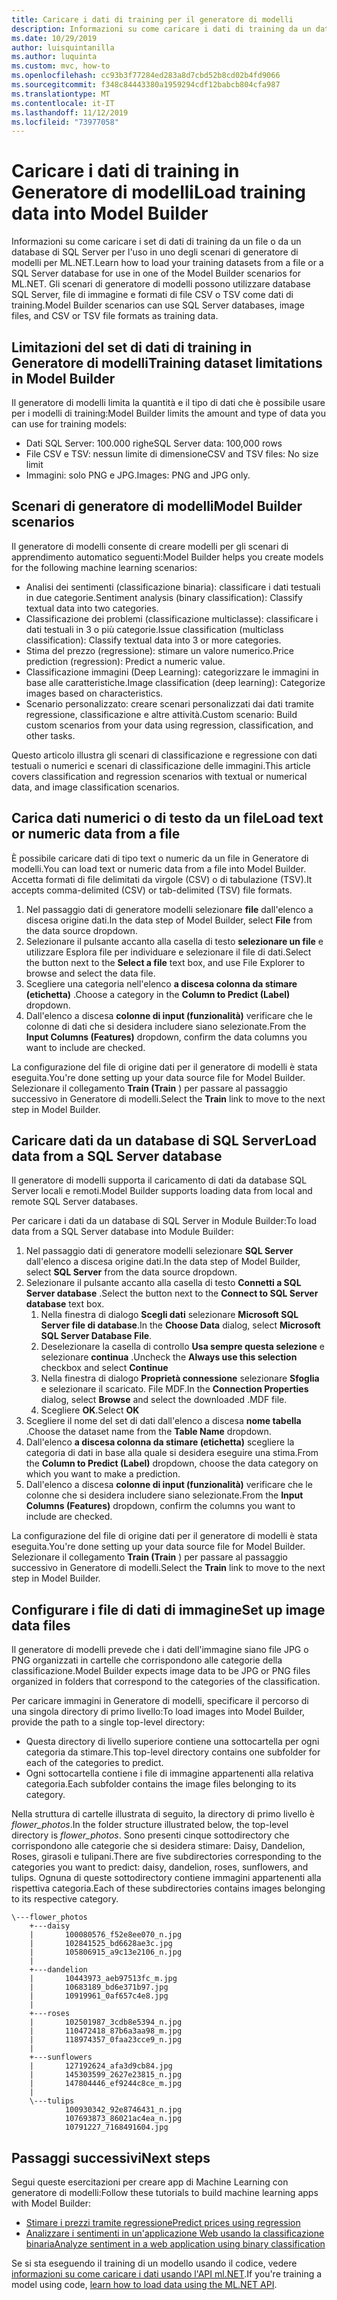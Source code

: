 ```yaml
---
title: Caricare i dati di training per il generatore di modelli
description: Informazioni su come caricare i dati di training da un database SQL Server o da un file da usare in uno degli scenari di generatore di modelli per ML.NET.
ms.date: 10/29/2019
author: luisquintanilla
ms.author: luquinta
ms.custom: mvc, how-to
ms.openlocfilehash: cc93b3f77284ed283a8d7cbd52b8cd02b4fd9066
ms.sourcegitcommit: f348c84443380a1959294cdf12babcb804cfa987
ms.translationtype: MT
ms.contentlocale: it-IT
ms.lasthandoff: 11/12/2019
ms.locfileid: "73977058"
---
```

# <a name="load-training-data-into-model-builder"></a><span data-ttu-id="9a11b-103">Caricare i dati di training in Generatore di modelli</span><span class="sxs-lookup"><span data-stu-id="9a11b-103">Load training data into Model Builder</span></span>

<span data-ttu-id="9a11b-104">Informazioni su come caricare i set di dati di training da un file o da un database di SQL Server per l'uso in uno degli scenari di generatore di modelli per ML.NET.</span><span class="sxs-lookup"><span data-stu-id="9a11b-104">Learn how to load your training datasets from a file or a SQL Server database for use in one of the Model Builder scenarios for ML.NET.</span></span> <span data-ttu-id="9a11b-105">Gli scenari di generatore di modelli possono utilizzare database SQL Server, file di immagine e formati di file CSV o TSV come dati di training.</span><span class="sxs-lookup"><span data-stu-id="9a11b-105">Model Builder scenarios can use SQL Server databases, image files, and CSV or TSV file formats as training data.</span></span>

## <a name="training-dataset-limitations-in-model-builder"></a><span data-ttu-id="9a11b-106">Limitazioni del set di dati di training in Generatore di modelli</span><span class="sxs-lookup"><span data-stu-id="9a11b-106">Training dataset limitations in Model Builder</span></span>

<span data-ttu-id="9a11b-107">Il generatore di modelli limita la quantità e il tipo di dati che è possibile usare per i modelli di training:</span><span class="sxs-lookup"><span data-stu-id="9a11b-107">Model Builder limits the amount and type of data you can use for training models:</span></span>

- <span data-ttu-id="9a11b-108">Dati SQL Server: 100.000 righe</span><span class="sxs-lookup"><span data-stu-id="9a11b-108">SQL Server data: 100,000 rows</span></span>
- <span data-ttu-id="9a11b-109">File CSV e TSV: nessun limite di dimensione</span><span class="sxs-lookup"><span data-stu-id="9a11b-109">CSV and TSV files: No size limit</span></span>
- <span data-ttu-id="9a11b-110">Immagini: solo PNG e JPG.</span><span class="sxs-lookup"><span data-stu-id="9a11b-110">Images: PNG and JPG only.</span></span>

## <a name="model-builder-scenarios"></a><span data-ttu-id="9a11b-111">Scenari di generatore di modelli</span><span class="sxs-lookup"><span data-stu-id="9a11b-111">Model Builder scenarios</span></span>

<span data-ttu-id="9a11b-112">Il generatore di modelli consente di creare modelli per gli scenari di apprendimento automatico seguenti:</span><span class="sxs-lookup"><span data-stu-id="9a11b-112">Model Builder helps you create models for the following machine learning scenarios:</span></span>

- <span data-ttu-id="9a11b-113">Analisi dei sentimenti (classificazione binaria): classificare i dati testuali in due categorie.</span><span class="sxs-lookup"><span data-stu-id="9a11b-113">Sentiment analysis (binary classification): Classify textual data into two categories.</span></span>
- <span data-ttu-id="9a11b-114">Classificazione dei problemi (classificazione multiclasse): classificare i dati testuali in 3 o più categorie.</span><span class="sxs-lookup"><span data-stu-id="9a11b-114">Issue classification (multiclass classification): Classify textual data into 3 or more categories.</span></span>
- <span data-ttu-id="9a11b-115">Stima del prezzo (regressione): stimare un valore numerico.</span><span class="sxs-lookup"><span data-stu-id="9a11b-115">Price prediction (regression): Predict a numeric value.</span></span>
- <span data-ttu-id="9a11b-116">Classificazione immagini (Deep Learning): categorizzare le immagini in base alle caratteristiche.</span><span class="sxs-lookup"><span data-stu-id="9a11b-116">Image classification (deep learning): Categorize images based on characteristics.</span></span>
- <span data-ttu-id="9a11b-117">Scenario personalizzato: creare scenari personalizzati dai dati tramite regressione, classificazione e altre attività.</span><span class="sxs-lookup"><span data-stu-id="9a11b-117">Custom scenario: Build custom scenarios from your data using regression, classification, and other tasks.</span></span>

<span data-ttu-id="9a11b-118">Questo articolo illustra gli scenari di classificazione e regressione con dati testuali o numerici e scenari di classificazione delle immagini.</span><span class="sxs-lookup"><span data-stu-id="9a11b-118">This article covers classification and regression scenarios with textual or numerical data, and image classification scenarios.</span></span>

## <a name="load-text-or-numeric-data-from-a-file"></a><span data-ttu-id="9a11b-119">Carica dati numerici o di testo da un file</span><span class="sxs-lookup"><span data-stu-id="9a11b-119">Load text or numeric data from a file</span></span>

<span data-ttu-id="9a11b-120">È possibile caricare dati di tipo text o numeric da un file in Generatore di modelli.</span><span class="sxs-lookup"><span data-stu-id="9a11b-120">You can load text or numeric data from a file into Model Builder.</span></span> <span data-ttu-id="9a11b-121">Accetta formati di file delimitati da virgole (CSV) o di tabulazione (TSV).</span><span class="sxs-lookup"><span data-stu-id="9a11b-121">It accepts comma-delimited (CSV) or tab-delimited (TSV) file formats.</span></span>

1. <span data-ttu-id="9a11b-122">Nel passaggio dati di generatore modelli selezionare **file** dall'elenco a discesa origine dati.</span><span class="sxs-lookup"><span data-stu-id="9a11b-122">In the data step of Model Builder, select **File** from the data source dropdown.</span></span>
2. <span data-ttu-id="9a11b-123">Selezionare il pulsante accanto alla casella di testo **selezionare un file** e utilizzare Esplora file per individuare e selezionare il file di dati.</span><span class="sxs-lookup"><span data-stu-id="9a11b-123">Select the button next to the **Select a file** text box, and use File Explorer to browse and select the data file.</span></span>
3. <span data-ttu-id="9a11b-124">Scegliere una categoria nell'elenco **a discesa colonna da stimare (etichetta)** .</span><span class="sxs-lookup"><span data-stu-id="9a11b-124">Choose a category in the **Column to Predict (Label)** dropdown.</span></span>
4. <span data-ttu-id="9a11b-125">Dall'elenco a discesa **colonne di input (funzionalità)** verificare che le colonne di dati che si desidera includere siano selezionate.</span><span class="sxs-lookup"><span data-stu-id="9a11b-125">From the **Input Columns (Features)** dropdown, confirm the data columns you want to include are checked.</span></span>

<span data-ttu-id="9a11b-126">La configurazione del file di origine dati per il generatore di modelli è stata eseguita.</span><span class="sxs-lookup"><span data-stu-id="9a11b-126">You're done setting up your data source file for Model Builder.</span></span> <span data-ttu-id="9a11b-127">Selezionare il collegamento **Train (Train** ) per passare al passaggio successivo in Generatore di modelli.</span><span class="sxs-lookup"><span data-stu-id="9a11b-127">Select the **Train** link to move to the next step in Model Builder.</span></span>

## <a name="load-data-from-a-sql-server-database"></a><span data-ttu-id="9a11b-128">Caricare dati da un database di SQL Server</span><span class="sxs-lookup"><span data-stu-id="9a11b-128">Load data from a SQL Server database</span></span>

<span data-ttu-id="9a11b-129">Il generatore di modelli supporta il caricamento di dati da database SQL Server locali e remoti.</span><span class="sxs-lookup"><span data-stu-id="9a11b-129">Model Builder supports loading data from local and remote SQL Server databases.</span></span>

<span data-ttu-id="9a11b-130">Per caricare i dati da un database di SQL Server in Module Builder:</span><span class="sxs-lookup"><span data-stu-id="9a11b-130">To load data from a SQL Server database into Module Builder:</span></span>

1. <span data-ttu-id="9a11b-131">Nel passaggio dati di generatore modelli selezionare **SQL Server** dall'elenco a discesa origine dati.</span><span class="sxs-lookup"><span data-stu-id="9a11b-131">In the data step of Model Builder, select **SQL Server** from the data source dropdown.</span></span>
1. <span data-ttu-id="9a11b-132">Selezionare il pulsante accanto alla casella di testo **Connetti a SQL Server database** .</span><span class="sxs-lookup"><span data-stu-id="9a11b-132">Select the button next to the **Connect to SQL Server database** text box.</span></span>
    1. <span data-ttu-id="9a11b-133">Nella finestra di dialogo **Scegli dati** selezionare **Microsoft SQL Server file di database**.</span><span class="sxs-lookup"><span data-stu-id="9a11b-133">In the **Choose Data** dialog, select **Microsoft SQL Server Database File**.</span></span>
    1. <span data-ttu-id="9a11b-134">Deselezionare la casella di controllo **Usa sempre questa selezione** e selezionare **continua** .</span><span class="sxs-lookup"><span data-stu-id="9a11b-134">Uncheck the **Always use this selection** checkbox and select **Continue**</span></span>
    1. <span data-ttu-id="9a11b-135">Nella finestra di dialogo **Proprietà connessione** selezionare **Sfoglia** e selezionare il scaricato. File MDF.</span><span class="sxs-lookup"><span data-stu-id="9a11b-135">In the **Connection Properties** dialog, select **Browse** and select the downloaded .MDF file.</span></span>
    1. <span data-ttu-id="9a11b-136">Scegliere **OK**.</span><span class="sxs-lookup"><span data-stu-id="9a11b-136">Select **OK**</span></span>
1. <span data-ttu-id="9a11b-137">Scegliere il nome del set di dati dall'elenco a discesa **nome tabella** .</span><span class="sxs-lookup"><span data-stu-id="9a11b-137">Choose the dataset name from the **Table Name** dropdown.</span></span>
1. <span data-ttu-id="9a11b-138">Dall'elenco **a discesa colonna da stimare (etichetta)** scegliere la categoria di dati in base alla quale si desidera eseguire una stima.</span><span class="sxs-lookup"><span data-stu-id="9a11b-138">From the **Column to Predict (Label)** dropdown, choose the data category on which you want to make a prediction.</span></span>
1. <span data-ttu-id="9a11b-139">Dall'elenco a discesa **colonne di input (funzionalità)** verificare che le colonne che si desidera includere siano selezionate.</span><span class="sxs-lookup"><span data-stu-id="9a11b-139">From the **Input Columns (Features)** dropdown, confirm the columns you want to include are checked.</span></span>

<span data-ttu-id="9a11b-140">La configurazione del file di origine dati per il generatore di modelli è stata eseguita.</span><span class="sxs-lookup"><span data-stu-id="9a11b-140">You're done setting up your data source file for Model Builder.</span></span> <span data-ttu-id="9a11b-141">Selezionare il collegamento **Train (Train** ) per passare al passaggio successivo in Generatore di modelli.</span><span class="sxs-lookup"><span data-stu-id="9a11b-141">Select the **Train** link to move to the next step in Model Builder.</span></span>

## <a name="set-up-image-data-files"></a><span data-ttu-id="9a11b-142">Configurare i file di dati di immagine</span><span class="sxs-lookup"><span data-stu-id="9a11b-142">Set up image data files</span></span>

<span data-ttu-id="9a11b-143">Il generatore di modelli prevede che i dati dell'immagine siano file JPG o PNG organizzati in cartelle che corrispondono alle categorie della classificazione.</span><span class="sxs-lookup"><span data-stu-id="9a11b-143">Model Builder expects image data to be JPG or PNG files organized in folders that correspond to the categories of the classification.</span></span>

<span data-ttu-id="9a11b-144">Per caricare immagini in Generatore di modelli, specificare il percorso di una singola directory di primo livello:</span><span class="sxs-lookup"><span data-stu-id="9a11b-144">To load images into Model Builder, provide the path to a single top-level directory:</span></span>

- <span data-ttu-id="9a11b-145">Questa directory di livello superiore contiene una sottocartella per ogni categoria da stimare.</span><span class="sxs-lookup"><span data-stu-id="9a11b-145">This top-level directory contains one subfolder for each of the categories to predict.</span></span>
- <span data-ttu-id="9a11b-146">Ogni sottocartella contiene i file di immagine appartenenti alla relativa categoria.</span><span class="sxs-lookup"><span data-stu-id="9a11b-146">Each subfolder contains the image files belonging to its category.</span></span>

<span data-ttu-id="9a11b-147">Nella struttura di cartelle illustrata di seguito, la directory di primo livello è *flower_photos*.</span><span class="sxs-lookup"><span data-stu-id="9a11b-147">In the folder structure illustrated below, the top-level directory is *flower_photos*.</span></span> <span data-ttu-id="9a11b-148">Sono presenti cinque sottodirectory che corrispondono alle categorie che si desidera stimare: Daisy, Dandelion, Roses, girasoli e tulipani.</span><span class="sxs-lookup"><span data-stu-id="9a11b-148">There are five subdirectories corresponding to the categories you want to predict: daisy, dandelion, roses, sunflowers, and tulips.</span></span> <span data-ttu-id="9a11b-149">Ognuna di queste sottodirectory contiene immagini appartenenti alla rispettiva categoria.</span><span class="sxs-lookup"><span data-stu-id="9a11b-149">Each of these subdirectories contains images belonging to its respective category.</span></span>

```text
\---flower_photos
    +---daisy
    |       100080576_f52e8ee070_n.jpg
    |       102841525_bd6628ae3c.jpg
    |       105806915_a9c13e2106_n.jpg
    |
    +---dandelion
    |       10443973_aeb97513fc_m.jpg
    |       10683189_bd6e371b97.jpg
    |       10919961_0af657c4e8.jpg
    |
    +---roses
    |       102501987_3cdb8e5394_n.jpg
    |       110472418_87b6a3aa98_m.jpg
    |       118974357_0faa23cce9_n.jpg
    |
    +---sunflowers
    |       127192624_afa3d9cb84.jpg
    |       145303599_2627e23815_n.jpg
    |       147804446_ef9244c8ce_m.jpg
    |
    \---tulips
            100930342_92e8746431_n.jpg
            107693873_86021ac4ea_n.jpg
            10791227_7168491604.jpg
```

## <a name="next-steps"></a><span data-ttu-id="9a11b-150">Passaggi successivi</span><span class="sxs-lookup"><span data-stu-id="9a11b-150">Next steps</span></span>

<span data-ttu-id="9a11b-151">Segui queste esercitazioni per creare app di Machine Learning con generatore di modelli:</span><span class="sxs-lookup"><span data-stu-id="9a11b-151">Follow these tutorials to build machine learning apps with Model Builder:</span></span>

- [<span data-ttu-id="9a11b-152">Stimare i prezzi tramite regressione</span><span class="sxs-lookup"><span data-stu-id="9a11b-152">Predict prices using regression</span></span>](../tutorials/predict-prices-with-model-builder.md)
- [<span data-ttu-id="9a11b-153">Analizzare i sentimenti in un'applicazione Web usando la classificazione binaria</span><span class="sxs-lookup"><span data-stu-id="9a11b-153">Analyze sentiment in a web application using binary classification</span></span>](../tutorials/sentiment-analysis-model-builder.md )

<span data-ttu-id="9a11b-154">Se si sta eseguendo il training di un modello usando il codice, vedere [informazioni su come caricare i dati usando l'API ml.NET](load-data-ml-net.md).</span><span class="sxs-lookup"><span data-stu-id="9a11b-154">If you're training a model using code, [learn how to load data using the ML.NET API](load-data-ml-net.md).</span></span>
